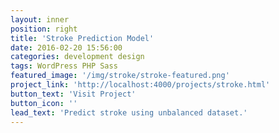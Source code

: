 ```yaml
---
layout: inner
position: right
title: 'Stroke Prediction Model'
date: 2016-02-20 15:56:00
categories: development design
tags: WordPress PHP Sass
featured_image: '/img/stroke/stroke-featured.png'
project_link: 'http://localhost:4000/projects/stroke.html'
button_text: 'Visit Project'
button_icon: ''
lead_text: 'Predict stroke using unbalanced dataset.'
---
```

